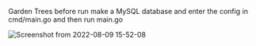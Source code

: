 Garden Trees
before run make a MySQL database and enter the config in cmd/main.go and then run main.go




![Screenshot from 2022-08-09 15-52-08](https://user-images.githubusercontent.com/90252371/183635588-b4db7167-1fec-48b5-acda-548914344bf6.png)
